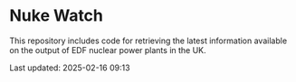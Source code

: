 # Nuke Watch

This repository includes code for retrieving the latest information available on the output of EDF nuclear power plants in the UK.

Last updated: 2025-02-16 09:13